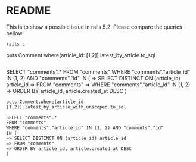 # README

This is to show a possible issue in rails 5.2.
Please compare the queries bellow

```
rails c
```
puts Comment.where(article_id: [1,2]).latest_by_article.to_sql
```
```
SELECT "comments".*
FROM "comments"
WHERE "comments"."article_id" IN (1, 2) AND "comments"."id"
IN (
=> SELECT DISTINCT ON (article_id) article_id
=> FROM "comments"
=> WHERE "comments"."article_id" IN (1, 2)
=> ORDER BY article_id, article.created_at DESC
)
```
puts Comment.where(article_id: [1,2]).latest_by_article_with_unscoped.to_sql
```
```
SELECT "comments".*
FROM "comments"
WHERE "comments"."article_id" IN (1, 2) AND "comments"."id"
IN (
=> SELECT DISTINCT ON (article_id) article_id
=> FROM "comments"
=> ORDER BY article_id, article.created_at DESC
)

```
